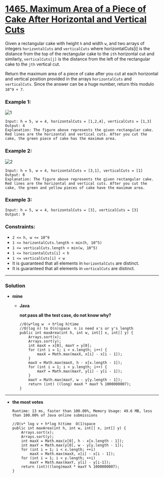 # [1465. Maximum Area of a Piece of Cake After Horizontal and Vertical Cuts](https://leetcode.com/problems/maximum-area-of-a-piece-of-cake-after-horizontal-and-vertical-cuts/)

Given a rectangular cake with height `h` and width `w`, and two arrays of integers `horizontalCuts` and `verticalCuts` where horizontalCuts[i] is the distance from the top of the rectangular cake to the `ith` horizontal cut and similarly, `verticalCuts[j]` is the distance from the left of the rectangular cake to the `jth` vertical cut.

Return the maximum area of a piece of cake after you cut at each horizontal and vertical position provided in the arrays `horizontalCuts` and `verticalCuts`. Since the answer can be a huge number, return this modulo `10^9 + 7`.

 

### Example 1:
![1](https://assets.leetcode.com/uploads/2020/05/14/leetcode_max_area_2.png)

```
Input: h = 5, w = 4, horizontalCuts = [1,2,4], verticalCuts = [1,3]
Output: 4 
Explanation: The figure above represents the given rectangular cake. Red lines are the horizontal and vertical cuts. After you cut the cake, the green piece of cake has the maximum area.
```

### Example 2:
![2](https://assets.leetcode.com/uploads/2020/05/14/leetcode_max_area_3.png)

```
Input: h = 5, w = 4, horizontalCuts = [3,1], verticalCuts = [1]
Output: 6
Explanation: The figure above represents the given rectangular cake. Red lines are the horizontal and vertical cuts. After you cut the cake, the green and yellow pieces of cake have the maximum area.
```

### Example 3:
```
Input: h = 5, w = 4, horizontalCuts = [3], verticalCuts = [3]
Output: 9
```

### Constraints:
* `2 <= h, w <= 10^9`
* `1 <= horizontalCuts.length < min(h, 10^5)`
* `1 <= verticalCuts.length < min(w, 10^5)`
* `1 <= horizontalCuts[i] < h`
* `1 <= verticalCuts[i] < w`
* It is guaranteed that all elements in `horizontalCuts` are distinct.
* It is guaranteed that all elements in `verticalCuts` are distinct.

---

### Solution
* **mine**
  * **Java**
  
    **not pass all the test case, do not know why?**
    ```
    //O(w*log w  + h*log h)time  
    //O(log n) to O(n)space  n is need x's or y's length
    public int maxArea(int h, int w, int[] x, int[] y) {
        Arrays.sort(x);
        Arrays.sort(y);
        int maxX = x[0], maxY = y[0];
        for (int i = 1; i < x.length; i++) {
            maxX = Math.max(maxX, x[i] - x[i - 1]);
        }
        maxX = Math.max(maxX, h - x[x.length - 1]);
        for (int i = 1; i < y.length; i++) {
            maxY = Math.max(maxY, y[i] - y[i - 1]);
        }
        maxY = Math.max(maxY, w - y[y.length - 1]);
        return (int) ((long) maxX * maxY % 1000000007);
    }
    ```
  
---


* **the most votes**

  `Runtime: 13 ms, faster than 100.00%, Memory Usage: 49.6 MB, less than 100.00% of Java online submissions `
  ```
  //O(v* log v + h*log h)time  O(1)space
  public int maxArea(int h, int w, int[] x, int[] y) {
      Arrays.sort(x);
      Arrays.sort(y);
      int maxX = Math.max(x[0], h - x[x.length - 1]);
      int maxY = Math.max(y[0], w - y[y.length - 1]);
      for (int i = 1; i < x.length; ++i)
          maxX = Math.max(maxX, x[i] - x[i - 1]);
      for (int i = 1; i < y.length; ++i)
          maxY = Math.max(maxY, y[i] - y[i-1]);
      return (int)((long)maxX * maxY % 1000000007);
  }
  ```

